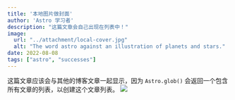 ```yaml
---
title: '本地图片做封面'
author: 'Astro 学习者'
description: "这篇文章会自己出现在列表中！"
image:
  url: "../attachment/local-cover.jpg"
  alt: "The word astro against an illustration of planets and stars."
date: 2022-08-08
tags: ["astro", "successes"]
---
```

这篇文章应该会与其他的博客文章一起显示，因为 `Astro.glob()` 会返回一个包含所有文章的列表，以创建这个文章列表。
![](../attachment/local-cover.jpg)